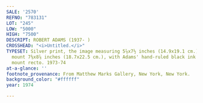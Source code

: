 ```yaml
---
SALE: '2570'
REFNO: "783131"
LOT: "245"
LOW: "5000"
HIGH: "7500"
DESCRIPT: ROBERT ADAMS (1937- )
CROSSHEAD: "<i>Untitled.</i>"
TYPESET: Silver print, the image measuring 5⅞x7½ inches (14.9x19.1 cm.), the trimmed
  mount 7⅜x8⅞ inches (18.7x22.5 cm.), with Adams' hand-ruled black ink border, on
  mount recto. 1973-74
at-a-glance: ''
footnote_provenance: From Matthew Marks Gallery, New York, New York.
background_color: "#ffffff"
year: 1974

---
```


